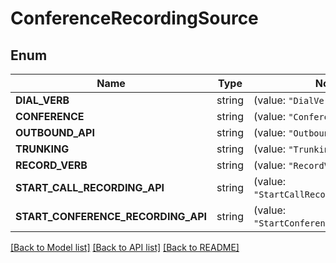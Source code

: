 # ConferenceRecordingSource

## Enum

Name | Type | Notes
------------ | ------------- | -------------
**DIAL_VERB** | string | (value: `"DialVerb"`)
**CONFERENCE** | string | (value: `"Conference"`)
**OUTBOUND_API** | string | (value: `"OutboundAPI"`)
**TRUNKING** | string | (value: `"Trunking"`)
**RECORD_VERB** | string | (value: `"RecordVerb"`)
**START_CALL_RECORDING_API** | string | (value: `"StartCallRecordingAPI"`)
**START_CONFERENCE_RECORDING_API** | string | (value: `"StartConferenceRecordingAPI"`)


[[Back to Model list]](../README.md#documentation-for-models) [[Back to API list]](../README.md#documentation-for-api-endpoints) [[Back to README]](../README.md)


